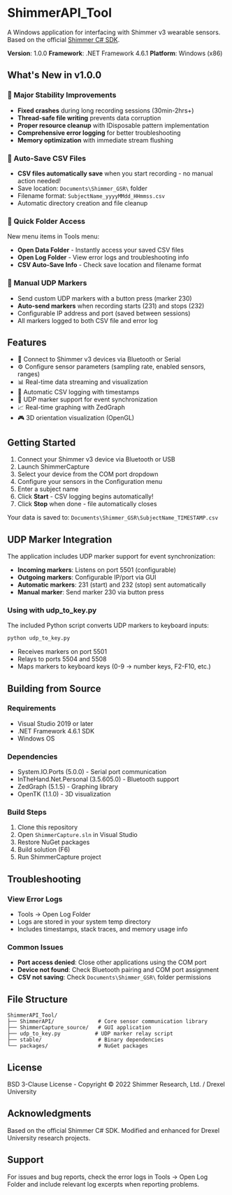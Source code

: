 # ShimmerAPI_Tool

A Windows application for interfacing with Shimmer v3 wearable sensors. Based on the official [Shimmer C# SDK](https://github.com/ShimmerEngineering/Shimmer-C-API).

**Version**: 1.0.0
**Framework**: .NET Framework 4.6.1
**Platform**: Windows (x86)

## What's New in v1.0.0

### 🎉 Major Stability Improvements
- **Fixed crashes** during long recording sessions (30min-2hrs+)
- **Thread-safe file writing** prevents data corruption
- **Proper resource cleanup** with IDisposable pattern implementation
- **Comprehensive error logging** for better troubleshooting
- **Memory optimization** with immediate stream flushing

### 📁 Auto-Save CSV Files
- **CSV files automatically save** when you start recording - no manual action needed!
- Save location: `Documents\Shimmer_GSR\` folder
- Filename format: `SubjectName_yyyyMMdd_HHmmss.csv`
- Automatic directory creation and file cleanup

### 📂 Quick Folder Access
New menu items in Tools menu:
- **Open Data Folder** - Instantly access your saved CSV files
- **Open Log Folder** - View error logs and troubleshooting info
- **CSV Auto-Save Info** - Check save location and filename format

### 🎯 Manual UDP Markers
- Send custom UDP markers with a button press (marker 230)
- **Auto-send markers** when recording starts (231) and stops (232)
- Configurable IP address and port (saved between sessions)
- All markers logged to both CSV file and error log

## Features

- 📡 Connect to Shimmer v3 devices via Bluetooth or Serial
- ⚙️ Configure sensor parameters (sampling rate, enabled sensors, ranges)
- 📊 Real-time data streaming and visualization
- 💾 Automatic CSV logging with timestamps
- 🔔 UDP marker support for event synchronization
- 📈 Real-time graphing with ZedGraph
- 🎮 3D orientation visualization (OpenGL)

## Getting Started

1. Connect your Shimmer v3 device via Bluetooth or USB
2. Launch ShimmerCapture
3. Select your device from the COM port dropdown
4. Configure your sensors in the Configuration menu
5. Enter a subject name
6. Click **Start** - CSV logging begins automatically!
7. Click **Stop** when done - file automatically closes

Your data is saved to: `Documents\Shimmer_GSR\SubjectName_TIMESTAMP.csv`

## UDP Marker Integration

The application includes UDP marker support for event synchronization:

- **Incoming markers**: Listens on port 5501 (configurable)
- **Outgoing markers**: Configurable IP/port via GUI
- **Automatic markers**: 231 (start) and 232 (stop) sent automatically
- **Manual marker**: Send marker 230 via button press

### Using with udp_to_key.py
The included Python script converts UDP markers to keyboard inputs:
```bash
python udp_to_key.py
```
- Receives markers on port 5501
- Relays to ports 5504 and 5508
- Maps markers to keyboard keys (0-9 → number keys, F2-F10, etc.)

## Building from Source

### Requirements
- Visual Studio 2019 or later
- .NET Framework 4.6.1 SDK
- Windows OS

### Dependencies
- System.IO.Ports (5.0.0) - Serial port communication
- InTheHand.Net.Personal (3.5.605.0) - Bluetooth support
- ZedGraph (5.1.5) - Graphing library
- OpenTK (1.1.0) - 3D visualization

### Build Steps
1. Clone this repository
2. Open `ShimmerCapture.sln` in Visual Studio
3. Restore NuGet packages
4. Build solution (F6)
5. Run ShimmerCapture project

## Troubleshooting

### View Error Logs
- Tools → Open Log Folder
- Logs are stored in your system temp directory
- Includes timestamps, stack traces, and memory usage info

### Common Issues
- **Port access denied**: Close other applications using the COM port
- **Device not found**: Check Bluetooth pairing and COM port assignment
- **CSV not saving**: Check `Documents\Shimmer_GSR\` folder permissions

## File Structure

```
ShimmerAPI_Tool/
├── ShimmerAPI/              # Core sensor communication library
├── ShimmerCapture_source/   # GUI application
├── udp_to_key.py           # UDP marker relay script
├── stable/                  # Binary dependencies
└── packages/                # NuGet packages
```

## License

BSD 3-Clause License - Copyright © 2022 Shimmer Research, Ltd. / Drexel University

## Acknowledgments

Based on the official Shimmer C# SDK. Modified and enhanced for Drexel University research projects.

## Support

For issues and bug reports, check the error logs in Tools → Open Log Folder and include relevant log excerpts when reporting problems.
